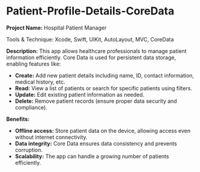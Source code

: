 # Patient-Profile-Details-CoreData

**Project Name:** Hospital Patient Manager

Tools & Technique: Xcode, Swift, UIKit, AutoLayout, MVC, CoreData

**Description:** This app allows healthcare professionals to manage patient information efficiently. Core Data is used for persistent data storage, enabling features like:

* **Create:** Add new patient details including name, ID, contact information, medical history, etc.
* **Read:** View a list of patients or search for specific patients using filters.
* **Update:** Edit existing patient information as needed.
* **Delete:** Remove patient records (ensure proper data security and compliance).

**Benefits:**

* **Offline access:**  Store patient data on the device, allowing access even without internet connectivity.
* **Data integrity:** Core Data ensures data consistency and prevents corruption.
* **Scalability:** The app can handle a growing number of patients efficiently.
